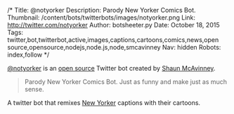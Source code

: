 /*
Title: @notyorker
Description: Parody New Yorker Comics Bot.
Thumbnail: /content/bots/twitterbots/images/notyorker.png
Link: http://twitter.com/notyorker
Author: botsheeter.py
Date: October 18, 2015
Tags: twitter,bot,twitterbot,active,images,captions,cartoons,comics,news,open source,opensource,nodejs,node.js,node,smcavinney
Nav: hidden
Robots: index,follow
*/

[@notyorker](https://twitter.com/notyorker) is an [open source](https://github.com/shaunymca/not_yorker) Twitter bot created by [Shaun McAvinney](https://twitter.com/smcavinney). 

> Parody New Yorker Comics Bot. Just as funny and make just as much sense.

A twitter bot that remixes [New Yorker](http://www.newyorker.com/) captions with their cartoons.

